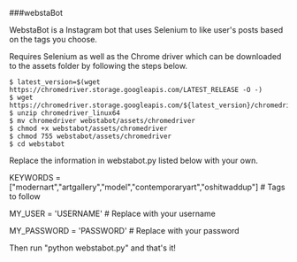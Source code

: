  
###webstaBot

WebstaBot is a Instagram bot that uses Selenium to like user's posts based on the tags you choose. 


Requires Selenium as well as the Chrome driver which can be downloaded to the assets folder by following the steps below.

```
$ latest_version=$(wget https://chromedriver.storage.googleapis.com/LATEST_RELEASE -O -)
$ wget https://chromedriver.storage.googleapis.com/${latest_version}/chromedriver_linux64.zip
$ unzip chromedriver_linux64
$ mv chromedriver webstabot/assets/chromedriver
$ chmod +x webstabot/assets/chromedriver
$ chmod 755 webstabot/assets/chromedriver
$ cd webstabot
``` 

Replace the information in webstabot.py listed below with your own.

KEYWORDS = ["modernart","artgallery","model","contemporaryart","oshitwaddup"] # Tags to follow

MY_USER = 'USERNAME' # Replace with your username

MY_PASSWORD = 'PASSWORD' # Replace with your password

Then run "python webstabot.py" and that's it!


